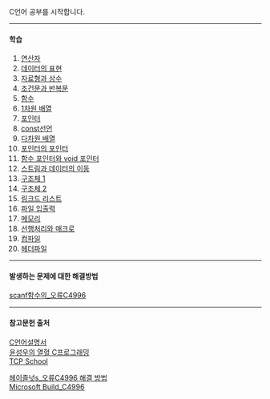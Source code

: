 C언어 공부를 시작합니다.

---

#### 학습
1. [연산자](https://github.com/YouAndMeToo3323/TIL/blob/main/C/learn/%EC%97%B0%EC%82%B0%EC%9E%90.md)
2. [데이터의 표현](https://github.com/YouAndMeToo3323/TIL/blob/main/C/learn/%EB%8D%B0%EC%9D%B4%ED%84%B0%EC%9D%98_%ED%91%9C%ED%98%84.md)
3. [자료형과 상수](https://github.com/YouAndMeToo3323/TIL/blob/main/C/learn/%EC%9E%90%EB%A3%8C%ED%98%95%EA%B3%BC_%EC%83%81%EC%88%98.md)
4. [조건문과 반복문](https://github.com/YouAndMeToo3323/TIL/blob/main/C/learn/%EC%A1%B0%EA%B1%B4%EB%AC%B8%EA%B3%BC_%EB%B0%98%EB%B3%B5%EB%AC%B8.md)
5. [함수](https://github.com/YouAndMeToo3323/TIL/blob/main/C/learn/%ED%95%A8%EC%88%98.md)
6. [1차원 배열](https://github.com/YouAndMeToo3323/TIL/blob/main/C/learn/1%EC%B0%A8%EC%9B%90_%EB%B0%B0%EC%97%B4.md)
7. [포인터](https://github.com/YouAndMeToo3323/TIL/blob/main/C/learn/%ED%8F%AC%EC%9D%B8%ED%84%B0.md)
8. [const선언](https://github.com/YouAndMeToo3323/TIL/blob/main/C/learn/const%EC%84%A0%EC%96%B8.md)
9. [다차원 배열](https://github.com/YouAndMeToo3323/TIL/blob/main/C/learn/%EB%8B%A4%EC%B0%A8%EC%9B%90_%EB%B0%B0%EC%97%B4.md)
10. [포인터의 포인터](https://github.com/YouAndMeToo3323/TIL/blob/main/C/learn/%ED%8F%AC%EC%9D%B8%ED%84%B0%EC%9D%98_%ED%8F%AC%EC%9D%B8%ED%84%B0.md)
11. [함수 포인터와 void 포인터](https://github.com/YouAndMeToo3323/TIL/blob/main/C/learn/%ED%95%A8%EC%88%98_%ED%8F%AC%EC%9D%B8%ED%84%B0%EC%99%80_void_%ED%8F%AC%EC%9D%B8%ED%84%B0.md)
12. [스트림과 데이터의 이동](https://github.com/YouAndMeToo3323/TIL/blob/main/C/learn/%EC%8A%A4%ED%8A%B8%EB%A6%BC%EA%B3%BC_%EB%8D%B0%EC%9D%B4%ED%84%B0%EC%9D%98_%EC%9D%B4%EB%8F%99.md)
13. [구조체 1](https://github.com/YouAndMeToo3323/TIL/blob/main/C/learn/%EA%B5%AC%EC%A1%B0%EC%B2%B4_1.md)
14. [구조체 2](https://github.com/YouAndMeToo3323/TIL/blob/main/C/learn/%EA%B5%AC%EC%A1%B0%EC%B2%B4_2.md)
15. [링크드 리스트](https://github.com/YouAndMeToo3323/TIL/blob/main/C/learn/%EB%A7%81%ED%81%AC%EB%93%9C%20%EB%A6%AC%EC%8A%A4%ED%8A%B8.md#%EB%A7%81%ED%81%AC%EB%93%9C-%EB%A6%AC%EC%8A%A4%ED%8A%B8)
16. [파일 입출력](https://github.com/YouAndMeToo3323/TIL/blob/main/C/learn/%ED%8C%8C%EC%9D%BC_%EC%9E%85%EC%B6%9C%EB%A0%A5.md)
17. [메모리](https://github.com/YouAndMeToo3323/TIL/blob/main/C/learn/%EB%A9%94%EB%AA%A8%EB%A6%AC.md)
18. [선행처리와 매크로](https://github.com/YouAndMeToo3323/TIL/blob/main/C/learn/%EC%84%A0%ED%96%89%EC%B2%98%EB%A6%AC%EC%99%80_%EB%A7%A4%ED%81%AC%EB%A1%9C.md)
19. [컴파일](https://github.com/YouAndMeToo3323/TIL/blob/main/C/learn/%EC%BB%B4%ED%8C%8C%EC%9D%BC.md)
20. [헤더파일](https://github.com/YouAndMeToo3323/TIL/blob/main/C/learn/%ED%97%A4%EB%8D%94%ED%8C%8C%EC%9D%BC.md)
---
#### 발생하는 문제에 대한 해결방법
[scanf함수의_오류C4996](https://github.com/YouAndMeToo3323/TIL/blob/main/C/scanf%ED%95%A8%EC%88%98%EC%9D%98_%EC%98%A4%EB%A5%98C4996.md)





---
#### 참고문헌 출처
[C언어설명서](https://learn.microsoft.com/ko-kr/cpp/c-language/?view=msvc-170)<br/>
[윤성우의 열혈 C프로그래밍](https://www.google.co.kr/books/edition/%EC%9C%A4%EC%84%B1%EC%9A%B0%EC%9D%98_%EC%97%B4%ED%98%88_C_%ED%94%84%EB%A1%9C%EA%B7%B8%EB%9E%98%EB%B0%8D/GK8NKQEACAAJ?hl=ko)<br/>
[TCP School](https://tcpschool.com/c/c_memory_structure)

[헤이즐넛s_오류C4996 해결 방법](https://itisguide.tistory.com/8)<br/>
[Microsoft Build_C4996](https://learn.microsoft.com/ko-kr/cpp/error-messages/compiler-warnings/compiler-warning-level-3-c4996?view=msvc-170)





